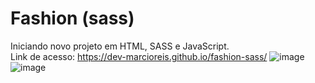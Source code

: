 # Fashion (sass)
Iniciando novo projeto em HTML, SASS e JavaScript.<br>
Link de acesso: https://dev-marcioreis.github.io/fashion-sass/
![image](https://user-images.githubusercontent.com/122680054/218155057-4a0f7c90-74ec-4cd9-84fa-cf0a8fef6fe2.png)
![image](https://user-images.githubusercontent.com/122680054/218095899-8165ff0c-a8a8-484d-9b3a-de5ca0e3feaf.png)

